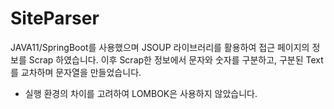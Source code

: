 # SiteParser

JAVA11/SpringBoot를 사용했으며 JSOUP 라이브러리를 활용하여 접근 페이지의 정보를 Scrap 하였습니다.
이후 Scrap한 정보에서 문자와 숫자를 구분하고, 구분된 Text를 교차하며 문자열을 만들었습니다.

* 실행 환경의 차이를 고려하여 LOMBOK은 사용하지 않았습니다.

